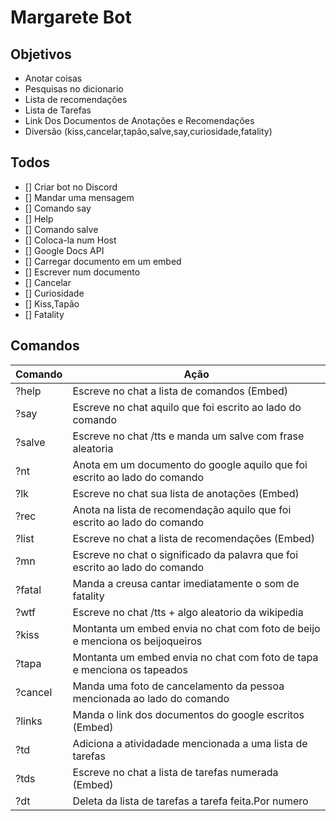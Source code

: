 # Margarete Bot

## Objetivos

- Anotar coisas
- Pesquisas no dicionario
- Lista de recomendações
- Lista de Tarefas
- Link Dos Documentos de Anotações e Recomendações
- Diversão (kiss,cancelar,tapão,salve,say,curiosidade,fatality)

## Todos

- [] Criar bot no Discord
- [] Mandar uma mensagem
- [] Comando say
- [] Help
- [] Comando salve
- [] Coloca-la num Host
- [] Google Docs API
- [] Carregar documento em um embed
- [] Escrever num documento
- [] Cancelar
- [] Curiosidade
- [] Kiss,Tapão
- [] Fatality

## Comandos

| Comando | Ação                                                                         |
| ------- | ---------------------------------------------------------------------------- |
| ?help   | Escreve no chat a lista de comandos (Embed)                                  |
| ?say    | Escreve no chat aquilo que foi escrito ao lado do comando                    |
| ?salve  | Escreve no chat /tts e manda um salve com frase aleatoria                    |
| ?nt     | Anota em um documento do google aquilo que foi escrito ao lado do comando    |
| ?lk     | Escreve no chat sua lista de anotações (Embed)                               |
| ?rec    | Anota na lista de recomendação aquilo que foi escrito ao lado do comando     |
| ?list   | Escreve no chat a lista de recomendações (Embed)                             |
| ?mn     | Escreve no chat o significado da palavra que foi escrito ao lado do comando  |
| ?fatal  | Manda a creusa cantar imediatamente o som de fatality                        |
| ?wtf    | Escreve no chat /tts + algo aleatorio da wikipedia                           |
| ?kiss   | Montanta um embed envia no chat com foto de beijo e menciona os beijoqueiros |
| ?tapa   | Montanta um embed envia no chat com foto de tapa e menciona os tapeados      |
| ?cancel | Manda uma foto de cancelamento da pessoa mencionada ao lado do comando       |
| ?links  | Manda o link dos documentos do google escritos (Embed)                       |
| ?td     | Adiciona a atividadade mencionada a uma lista de tarefas                     |
| ?tds    | Escreve no chat a lista de tarefas numerada (Embed)                          |
| ?dt     | Deleta da lista de tarefas a tarefa feita.Por numero                         |
